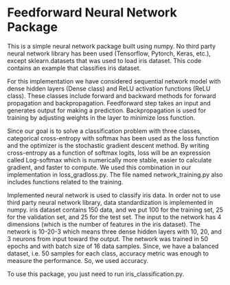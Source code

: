 # Feedforward Neural Network Package

This is a simple neural network package built using numpy. No third party neural network library has been used (Tensorflow, Pytorch, Keras, etc.), except sklearn.datasets that was used to load iris dataset. This code contains an example that classifies iris dataset.

For this implementation we have considered sequential network model with dense hidden layers (Dense class) and ReLU activation functions (ReLU class). These classes include forward and backward methods for forward propagation and backpropagation. Feedforward step takes an input and generates output for making a prediction. Backpropagation is used for training by adjusting weights in the layer to minimize loss function.

Since our goal is to solve a classification problem with three classes, categorical cross-entropy with softmax has been used as the loss function and the optimizer is the stochastic gradient descent method. By writing cross-entropy as a function of softmax logits, loss will be an expression called Log-softmax which is numerically more stable, easier to calculate gradient, and faster to compute. We used this combination in our implementation in loss_gradloss.py. The file named network_training.py also includes functions related to the training.

Implemented neural network is used to classify iris data. In order not to use third party neural network library, data standardization is implemented in numpy. iris dataset contains 150 data, and we put 100 for the training set, 25 for the validation set, and 25 for the test set. The input to the network has 4 dimensions (which is the number of features in the iris dataset). The network is 10-20-3 which means three dense hidden layers with 10, 20, and 3 neurons from input toward the output. The network was trained in 50 epochs and with batch size of 16 data samples. Since, we have a balanced dataset, i.e. 50 samples for each class, accuracy metric was enough to measure the performance. So, we used accuracy. 

To use this package, you just need to run iris_classification.py.

